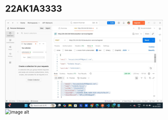 # 22AK1A3333
![image alt](https://github.com/KavyaIsikela06/22AK1A3333/blob/3025270ce4985f41954b81773334189430e177a9/registration.jpg)
![image alt](link)
